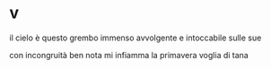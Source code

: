 # v

il cielo è questo grembo immenso
avvolgente e intoccabile
sulle sue

con incongruità ben nota
mi infiamma la primavera voglia di tana
